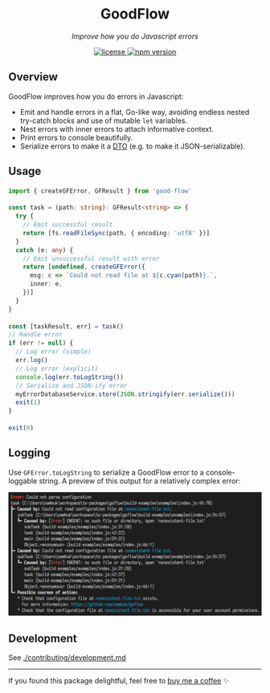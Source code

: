 <h1 align="center">GoodFlow</h1>
<p align="center">
  <em>Improve how you do Javascript errors</em>
</p>

<p align="center">
  <a href="https://img.shields.io/badge/License-MIT-green.svg" target="_blank">
    <img src="https://img.shields.io/badge/License-MIT-green.svg" alt="license" />
  </a>
  <a href="https://badge.fury.io/js/good-flow.svg" target="_blank">
    <img src="https://badge.fury.io/js/good-flow.svg" alt="npm version" />
  </a>
</p>

## Overview

GoodFlow improves how you do errors in Javascript:
* Emit and handle errors in a flat, Go-like way, avoiding endless nested try-catch blocks and use of mutable `let` variables.
* Nest errors with inner errors to attach informative context.
* Print errors to console beautifully.
* Serialize errors to make it a [DTO](https://en.wikipedia.org/wiki/Data_transfer_object) (e.g. to make it JSON-serializable).

## Usage

```typescript
import { createGFError, GFResult } from 'good-flow'

const task = (path: string): GFResult<string> => {
  try {
    // Emit successful result
    return [fs.readFileSync(path, { encoding: 'utf8' })]
  }
  catch (e: any) {
    // Emit unsuccessful result with error
    return [undefined, createGFError({
      msg: c => `Could not read file at ${c.cyan(path)}.`,
      inner: e,
    })]
  }
}

const [taskResult, err] = task()
// Handle error
if (err != null) {
  // Log error (simple)
  err.log()
  // Log error (explicit)
  console.log(err.toLogString())
  // Serialize and JSON-ify error
  myErrorDatabaseService.store(JSON.stringify(err.serialize()))
  exit(1)
}

exit(0)
```

## Logging

Use `GFError.toLogString` to serialize a GoodFlow error to a console-loggable string. A preview of this output for a relatively complex error:

![Logging Preview](./img/img1.png)

## Development

See [./contributing/development.md](./contributing/development.md)

---

If you found this package delightful, feel free to [buy me a coffee](https://www.buymeacoffee.com/samhuk) ✨
